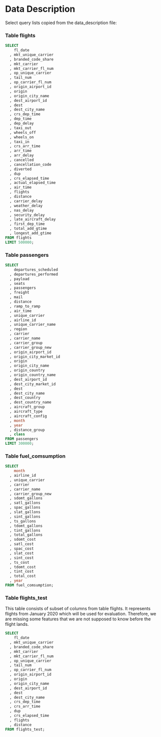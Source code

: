 # Data Description

Select query lists copied from the data_description file:

### Table **flights**

```sql
SELECT
    fl_date
  , mkt_unique_carrier
  , branded_code_share
  , mkt_carrier
  , mkt_carrier_fl_num
  , op_unique_carrier
  , tail_num
  , op_carrier_fl_num
  , origin_airport_id
  , origin
  , origin_city_name
  , dest_airport_id
  , dest
  , dest_city_name
  , crs_dep_time
  , dep_time
  , dep_delay
  , taxi_out
  , wheels_off
  , wheels_on
  , taxi_in
  , crs_arr_time
  , arr_time
  , arr_delay
  , cancelled
  , cancellation_code
  , diverted
  , dup
  , crs_elapsed_time
  , actual_elapsed_time
  , air_time
  , flights
  , distance
  , carrier_delay
  , weather_delay
  , nas_delay
  , security_delay
  , late_aircraft_delay
  , first_dep_time
  , total_add_gtime
  , longest_add_gtime
FROM flights
LIMIT 500000;
```

### Table **passengers**

```sql
SELECT
    departures_scheduled
  , departures_performed
  , payload
  , seats
  , passengers
  , freight
  , mail
  , distance
  , ramp_to_ramp
  , air_time
  , unique_carrier
  , airline_id
  , unique_carrier_name
  , region
  , carrier
  , carrier_name
  , carrier_group
  , carrier_group_new
  , origin_airport_id
  , origin_city_market_id
  , origin
  , origin_city_name
  , origin_country
  , origin_country_name
  , dest_airport_id
  , dest_city_market_id
  , dest
  , dest_city_name
  , dest_country
  , dest_country_name
  , aircraft_group
  , aircraft_type
  , aircraft_config
  , month
  , year
  , distance_group
  , class
FROM passengers
LIMIT 300000;
```

### Table **fuel_comsumption**

```sql
SELECT
    month
  , airline_id
  , unique_carrier
  , carrier
  , carrier_name
  , carrier_group_new
  , sdomt_gallons
  , satl_gallons
  , spac_gallons
  , slat_gallons
  , sint_gallons
  , ts_gallons
  , tdomt_gallons
  , tint_gallons
  , total_gallons
  , sdomt_cost
  , satl_cost
  , spac_cost
  , slat_cost
  , sint_cost
  , ts_cost
  , tdomt_cost
  , tint_cost
  , total_cost
  , year
FROM fuel_comsumption;
```

### Table **flights_test**

This table consists of subset of columns from table flights. It represents flights from January 2020 which will be used for evaluation. Therefore, we are missing some features that we are not supposed to know before the flight lands.

```SQL
SELECT
    fl_date
  , mkt_unique_carrier
  , branded_code_share
  , mkt_carrier
  , mkt_carrier_fl_num
  , op_unique_carrier
  , tail_num
  , op_carrier_fl_num
  , origin_airport_id
  , origin
  , origin_city_name
  , dest_airport_id
  , dest
  , dest_city_name
  , crs_dep_time
  , crs_arr_time
  , dup
  , crs_elapsed_time
  , flights
  , distance
FROM flights_test;
```
